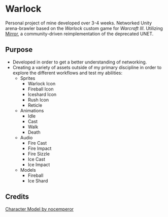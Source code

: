 # Warlock
Personal project of mine developed over 3-4 weeks.
Networked Unity arena-brawler based on the *Warlock* custom game for *Warcraft III*.
Utilizing [Mirror](https://github.com/vis2k/Mirror), a community-driven reimplementation of the deprecated UNET.

## Purpose
* Developed in order to get a better understanding of networking.
* Creating a variety of assets outside of my primary discipline in order to explore the different workflows and test my abilities:
    * Sprites
        * Warlock Icon
        * Fireball Icon
        * Iceshard Icon
        * Rush Icon
        * Reticle
    * Animations
        * Idle
        * Cast
        * Walk
        * Death
    * Audio
        * Fire Cast
        * Fire Impact
        * Fire Sizzle
        * Ice Cast
        * Ice Impact
    * Models
        * Fireball
        * Ice Shard

## Credits
[Character Model by nocemperor](https://www.blendswap.com/blend/16260)